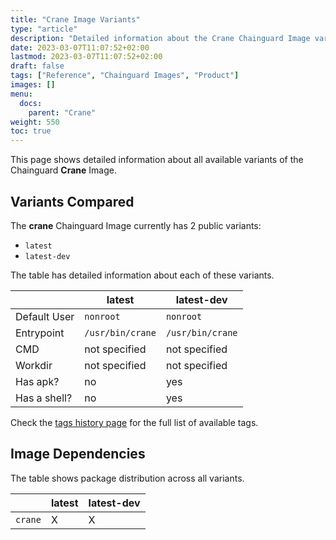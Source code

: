 ```yaml
---
title: "Crane Image Variants"
type: "article"
description: "Detailed information about the Crane Chainguard Image variants"
date: 2023-03-07T11:07:52+02:00
lastmod: 2023-03-07T11:07:52+02:00
draft: false
tags: ["Reference", "Chainguard Images", "Product"]
images: []
menu:
  docs:
    parent: "Crane"
weight: 550
toc: true
---
```


This page shows detailed information about all available variants of the Chainguard **Crane** Image.

## Variants Compared
The **crane** Chainguard Image currently has 2 public variants: 

- `latest`
- `latest-dev`

The table has detailed information about each of these variants.

|              | latest           | latest-dev       |
|--------------|------------------|------------------|
| Default User | `nonroot`        | `nonroot`        |
| Entrypoint   | `/usr/bin/crane` | `/usr/bin/crane` |
| CMD          | not specified    | not specified    |
| Workdir      | not specified    | not specified    |
| Has apk?     | no               | yes              |
| Has a shell? | no               | yes              |

Check the [tags history page](/chainguard/chainguard-images/reference/crane/tags_history/) for the full list of available tags.
## Image Dependencies
The table shows package distribution across all variants.

|         | latest | latest-dev |
|---------|--------|------------|
| `crane` | X      | X          |
